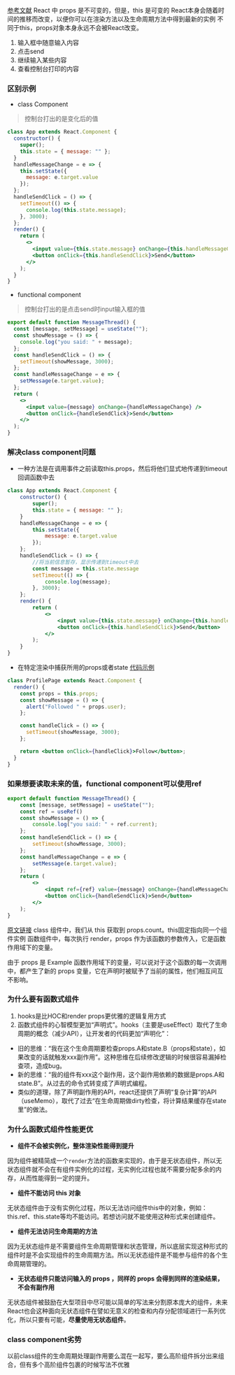 [参考文献](https://overreacted.io/zh-hans/how-are-function-components-different-from-classes/)
React 中 props 是不可变的，但是，this 是可变的
React本身会随着时间的推移而改变，以便你可以在渲染方法以及生命周期方法中得到最新的实例
不同于this，props对象本身永远不会被React改变。

1. 输入框中随意输入内容
2. 点击send
3. 继续输入某些内容
4. 查看控制台打印的内容
### 区别示例
- class Component
> 控制台打出的是变化后的值
```jsx harmony
class App extends React.Component {
  constructor() {
    super();
    this.state = { message: "" };
  }
  handleMessageChange = e => {
    this.setState({
      message: e.target.value
    });
  };
  handleSendClick = () => {
    setTimeout(() => {
      console.log(this.state.message);
    }, 3000);
  };
  render() {
    return (
      <>
        <input value={this.state.message} onChange={this.handleMessageChange} />
        <button onClick={this.handleSendClick}>Send</button>
      </>
    );
  }
}
```
- functional component
> 控制台打出的是点击send时input输入框的值
```jsx harmony
export default function MessageThread() {
  const [message, setMessage] = useState("");
  const showMessage = () => {
    console.log("you said: " + message);
  };
  const handleSendClick = () => {
    setTimeout(showMessage, 3000);
  };
  const handleMessageChange = e => {
    setMessage(e.target.value);
  };
  return (
    <>
      <input value={message} onChange={handleMessageChange} />
      <button onClick={handleSendClick}>Send</button>
    </>
  );
}
```

### 解决class component问题
- 一种方法是在调用事件之前读取this.props，然后将他们显式地传递到timeout回调函数中去
```jsx harmony
class App extends React.Component {
    constructor() {
        super();
        this.state = { message: "" };
    }
    handleMessageChange = e => {
        this.setState({
            message: e.target.value
        });
    };
    handleSendClick = () => {
        //将当前信息暂存，显示传递到timeout中去
        const message = this.state.message
        setTimeout(() => {
            console.log(message);
        }, 3000);
    };
    render() {
        return (
            <>
                <input value={this.state.message} onChange={this.handleMessageChange} />
                <button onClick={this.handleSendClick}>Send</button>
            </>
        );
    }
}
```

- 在特定渲染中捕获所用的props或者state
[代码示例](https://codesandbox.io/s/summer-monad-t60xh?file=/src/ProfilePageClass.js)
```jsx harmony
class ProfilePage extends React.Component {
  render() {
    const props = this.props;
    const showMessage = () => {
      alert("Followed " + props.user);
    };

    const handleClick = () => {
      setTimeout(showMessage, 3000);
    };

    return <button onClick={handleClick}>Follow</button>;
  }
}
```


### 如果想要读取未来的值，functional component可以使用ref
```jsx harmony
export default function MessageThread() {
    const [message, setMessage] = useState("");
    const ref = useRef()
    const showMessage = () => {
        console.log("you said: " + ref.current);
    };
    const handleSendClick = () => {
        setTimeout(showMessage, 3000);
    };
    const handleMessageChange = e => {
        setMessage(e.target.value);
    };
    return (
        <>
            <input ref={ref} value={message} onChange={handleMessageChange}/>
            <button onClick={handleSendClick}>Send</button>
        </>
    );
}
```


[原文链接](https://zh-hans.reactjs.org/blog/2020/05/22/react-hooks.html)
class 组件中，我们从 this 获取到 props.count。this固定指向同一个组件实例
函数组件中，每次执行 render，props 作为该函数的参数传入，它是函数作用域下的变量。

由于 props 是 Example 函数作用域下的变量，可以说对于这个函数的每一次调用中，都产生了新的 props 变量，它在声明时被赋予了当前的属性，他们相互间互不影响。



### 为什么要有函数式组件 

1. hooks是比HOC和render props更优雅的逻辑复用方式
2. 函数式组件的心智模型更加“声明式”。hooks（主要是useEffect）取代了生命周期的概念（减少API），让开发者的代码更加“声明化”：
- 旧的思维：“我在这个生命周期要检查props.A和state.B（props和state），如果改变的话就触发xxx副作用”。这种思维在后续修改逻辑的时候很容易漏掉检查项，造成bug。
- 新的思维：“我的组件有xxx这个副作用，这个副作用依赖的数据是props.A和state.B”。从过去的命令式转变成了声明式编程。
- 类似的道理，除了声明副作用的API，react还提供了声明“复杂计算”的API（useMemo），取代了过去“在生命周期做dirty检查，将计算结果缓存在state里”的做法。

### 为什么函数式组件性能更优
 
- **组件不会被实例化，整体渲染性能得到提升**

因为组件被精简成一个`render`方法的函数来实现的，由于是无状态组件，所以无状态组件就不会在有组件实例化的过程，无实例化过程也就不需要分配多余的内存，从而性能得到一定的提升。

- **组件不能访问 this 对象**

无状态组件由于没有实例化过程，所以无法访问组件this中的对象，例如：this.ref、this.state等均不能访问。若想访问就不能使用这种形式来创建组件。

- **组件无法访问生命周期的方法**

因为无状态组件是不需要组件生命周期管理和状态管理，所以底层实现这种形式的组件时是不会实现组件的生命周期方法。所以无状态组件是不能参与组件的各个生命周期管理的。

- **无状态组件只能访问输入的 props ，同样的 props 会得到同样的渲染结果，不会有副作用**

无状态组件被鼓励在大型项目中尽可能以简单的写法来分割原本庞大的组件，未来React也会这种面向无状态组件在譬如无意义的检查和内存分配领域进行一系列优化，所以只要有可能，**尽量使用无状态组件**。


### class component劣势
以前class组件的生命周期处理副作用要么混在一起写，要么高阶组件拆分出来组合，但有多个高阶组件包裹的时候写法不优雅
